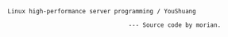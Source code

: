 	
	Linux high-performance server programming / YouShuang  
                  
                                      --- Source code by morian.   
